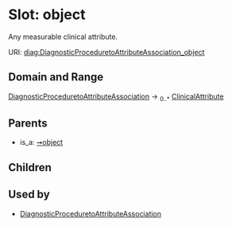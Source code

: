 
# Slot: object


Any measurable clinical attribute.

URI: [diag:DiagnosticProceduretoAttributeAssociation_object](http://w3id.org/ontogpt/diagnostic_procedure/DiagnosticProceduretoAttributeAssociation_object)


## Domain and Range

[DiagnosticProceduretoAttributeAssociation](DiagnosticProceduretoAttributeAssociation.md) &#8594;  <sub>0..\*</sub> [ClinicalAttribute](ClinicalAttribute.md)

## Parents

 *  is_a: [➞object](triple__object.md)

## Children


## Used by

 * [DiagnosticProceduretoAttributeAssociation](DiagnosticProceduretoAttributeAssociation.md)

